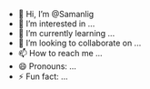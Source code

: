 - 👋 Hi, I’m @Samanlig
- 👀 I’m interested in ...
- 🌱 I’m currently learning ...
- 💞️ I’m looking to collaborate on ...
- 📫 How to reach me ...
- 😄 Pronouns: ...
- ⚡ Fun fact: ...

<!---
Samanlig/Samanlig is a ✨ special ✨ repository because its `README.md` (this file) appears on your GitHub profile.
You can click the Preview link to take a look at your changes.
--->

